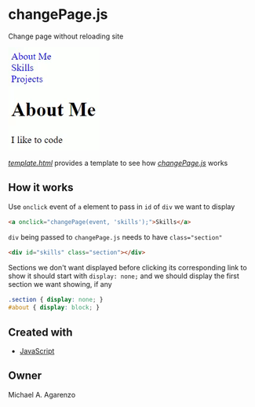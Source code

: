 # changePage.js

Change page without reloading site

![GIF of changePage.js in action](changePage.gif)

[*template.html*](https://github.com/magarenzo/change-page/blob/master/template.html) provides a template to see how [*changePage.js*](https://github.com/magarenzo/change-page/blob/master/changePage.js) works

## How it works

Use `onclick` event of `a` element to pass in `id` of `div` we want to display

```html
<a onclick="changePage(event, 'skills');">Skills</a>
```

`div` being passed to `changePage.js` needs to have `class="section"`

```html
<div id="skills" class="section"></div>
```

Sections we don't want displayed before clicking its corresponding link to show it should start with `display: none;` and we should display the first section we want showing, if any

```css
.section { display: none; }
#about { display: block; }
```

## Created with

* [JavaScript](https://www.javascript.com/)

## Owner

Michael A. Agarenzo
